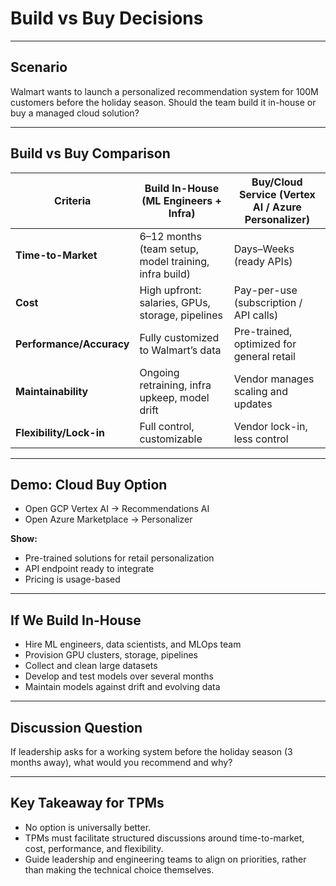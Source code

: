 # Build vs Buy Decisions

---

## Scenario

Walmart wants to launch a personalized recommendation system for 100M customers before the holiday season. Should the team build it in-house or buy a managed cloud solution?

---

## Build vs Buy Comparison

| Criteria           | Build In-House (ML Engineers + Infra) | Buy/Cloud Service (Vertex AI / Azure Personalizer) |
|--------------------|---------------------------------------|----------------------------------------------------|
| **Time-to-Market**  | 6–12 months (team setup, model training, infra build) | Days–Weeks (ready APIs)                            |
| **Cost**            | High upfront: salaries, GPUs, storage, pipelines | Pay-per-use (subscription / API calls)             |
| **Performance/Accuracy** | Fully customized to Walmart’s data         | Pre-trained, optimized for general retail          |
| **Maintainability** | Ongoing retraining, infra upkeep, model drift | Vendor manages scaling and updates                   |
| **Flexibility/Lock-in** | Full control, customizable                  | Vendor lock-in, less control                         |

---

## Demo: Cloud Buy Option

- Open GCP Vertex AI → Recommendations AI  
- Open Azure Marketplace → Personalizer  

**Show:**  
- Pre-trained solutions for retail personalization  
- API endpoint ready to integrate  
- Pricing is usage-based  

---

## If We Build In-House

- Hire ML engineers, data scientists, and MLOps team  
- Provision GPU clusters, storage, pipelines  
- Collect and clean large datasets  
- Develop and test models over several months  
- Maintain models against drift and evolving data  

---

## Discussion Question

If leadership asks for a working system before the holiday season (3 months away), what would you recommend and why?

---

## Key Takeaway for TPMs

- No option is universally better.  
- TPMs must facilitate structured discussions around time-to-market, cost, performance, and flexibility.  
- Guide leadership and engineering teams to align on priorities, rather than making the technical choice themselves.